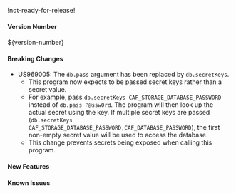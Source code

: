 !not-ready-for-release!

#### Version Number
${version-number}

#### Breaking Changes
- US969005: The `db.pass` argument has been replaced by `db.secretKeys`.  
  - This program now expects to be passed secret keys rather than a secret value.
  - For example, pass `db.secretKeys CAF_STORAGE_DATABASE_PASSWORD` instead of `db.pass P@ssw0rd`. The program will then look up the actual
    secret using the key. If multiple secret keys are passed (`db.secretKeys CAF_STORAGE_DATABASE_PASSWORD,CAF_DATABASE_PASSWORD`), the
    first non-empty secret value will be used to access the database.
  - This change prevents secrets being exposed when calling this program. 

#### New Features

#### Known Issues
